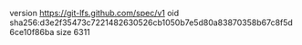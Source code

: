 version https://git-lfs.github.com/spec/v1
oid sha256:d3e2f35473c7221482630526cb1050b7e5d80a83870358b67c8f5d6ce10f86ba
size 6311
